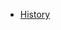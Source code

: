 
- [History](https://github.com/hlltarakci/my_small_world_of_curiosity/blob/main/documentary/historyREADME.md)
